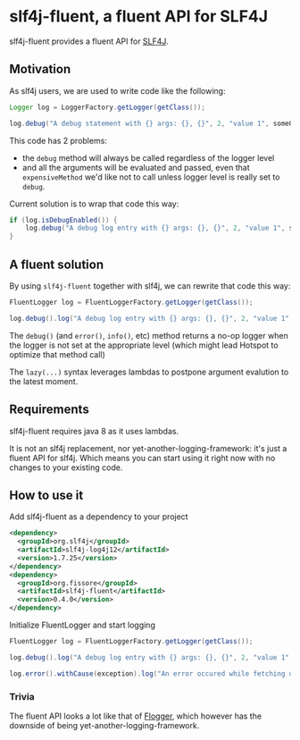 # slf4j-fluent, a fluent API for SLF4J

slf4j-fluent provides a fluent API for [SLF4J](https://www.slf4j.org/).

## Motivation

As slf4j users, we are used to write code like the following:

```java
Logger log = LoggerFactory.getLogger(getClass());

log.debug("A debug statement with {} args: {}, {}", 2, "value 1", someObject.expensiveMethod());
```

This code has 2 problems: 
* the `debug` method will always be called regardless of the logger level
* and all the arguments will be evaluated and passed, even that `expensiveMethod` we'd like not to call unless logger level is really set to `debug`.

Current solution is to wrap that code this way:

```java
if (log.isDebugEnabled()) {
    log.debug("A debug log entry with {} args: {}, {}", 2, "value 1", someObject.expensiveMethod());    
}
```

## A fluent solution

By using `slf4j-fluent` together with slf4j, we can rewrite that code this way:

```java
FluentLogger log = FluentLoggerFactory.getLogger(getClass());

log.debug().log("A debug log entry with {} args: {}, {}", 2, "value 1", lazy(() -> someObject.expensiveMethod()));
```

The `debug()` (and `error()`, `info()`, etc) method returns a no-op logger when the logger is not set at the appropriate level (which might lead Hotspot to optimize that method call)

The `lazy(...)` syntax leverages lambdas to postpone argument evalution to the latest moment.

## Requirements

slf4j-fluent requires java 8 as it uses lambdas.

It is not an slf4j replacement, nor yet-another-logging-framework: it's just a fluent API for slf4j. Which means you can start using it right now with no changes to your existing code.

## How to use it

Add slf4j-fluent as a dependency to your project

```xml
<dependency> 
  <groupId>org.slf4j</groupId>
  <artifactId>slf4j-log4j12</artifactId>
  <version>1.7.25</version>
</dependency>
<dependency> 
  <groupId>org.fissore</groupId>
  <artifactId>slf4j-fluent</artifactId>
  <version>0.4.0</version>
</dependency>
```

Initialize FluentLogger and start logging

```java
FluentLogger log = FluentLoggerFactory.getLogger(getClass());

log.debug().log("A debug log entry with {} args: {}, {}", 2, "value 1", lazy(() -> someObject.expensiveMethod()));

log.error().withCause(exception).log("An error occured while fetching user {}", user.getId());
```

### Trivia

The fluent API looks a lot like that of [Flogger](https://github.com/google/flogger), which however has the downside of being yet-another-logging-framework.
